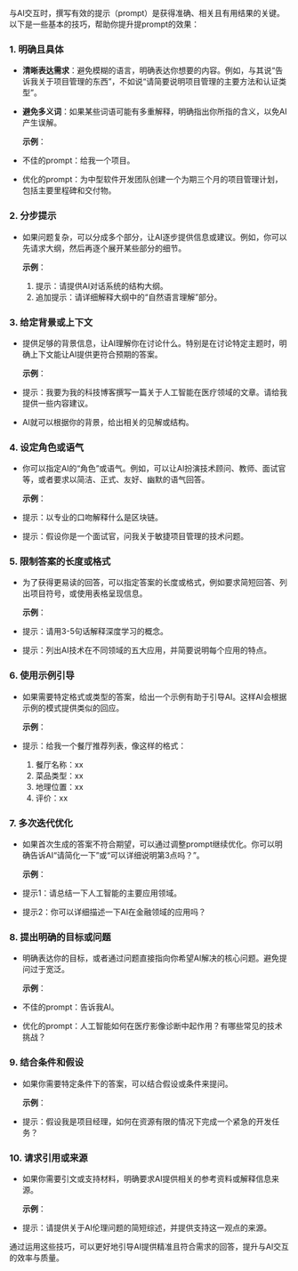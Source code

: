 与AI交互时，撰写有效的提示（prompt）是获得准确、相关且有用结果的关键。以下是一些基本的技巧，帮助你提升提prompt的效果：

### 1. **明确且具体**

- **清晰表达需求**：避免模糊的语言，明确表达你想要的内容。例如，与其说“告诉我关于项目管理的东西”，不如说“请简要说明项目管理的主要方法和认证类型”。
- **避免多义词**：如果某些词语可能有多重解释，明确指出你所指的含义，以免AI产生误解。

   **示例**：

- 不佳的prompt：给我一个项目。
- 优化的prompt：为中型软件开发团队创建一个为期三个月的项目管理计划，包括主要里程碑和交付物。

### 2. **分步提示**

- 如果问题复杂，可以分成多个部分，让AI逐步提供信息或建议。例如，你可以先请求大纲，然后再逐个展开某些部分的细节。

   **示例**：

   1. 提示：请提供AI对话系统的结构大纲。
   2. 追加提示：请详细解释大纲中的“自然语言理解”部分。

### 3. **给定背景或上下文**

- 提供足够的背景信息，让AI理解你在讨论什么。特别是在讨论特定主题时，明确上下文能让AI提供更符合预期的答案。

   **示例**：

- 提示：我要为我的科技博客撰写一篇关于人工智能在医疗领域的文章。请给我提供一些内容建议。
- AI就可以根据你的背景，给出相关的见解或结构。

### 4. **设定角色或语气**

- 你可以指定AI的“角色”或语气。例如，可以让AI扮演技术顾问、教师、面试官等，或者要求以简洁、正式、友好、幽默的语气回答。

   **示例**：

- 提示：以专业的口吻解释什么是区块链。
- 提示：假设你是一个面试官，问我关于敏捷项目管理的技术问题。

### 5. **限制答案的长度或格式**

- 为了获得更易读的回答，可以指定答案的长度或格式，例如要求简短回答、列出项目符号，或使用表格呈现信息。

   **示例**：

- 提示：请用3-5句话解释深度学习的概念。
- 提示：列出AI技术在不同领域的五大应用，并简要说明每个应用的特点。

### 6. **使用示例引导**

- 如果需要特定格式或类型的答案，给出一个示例有助于引导AI。这样AI会根据示例的模式提供类似的回应。

   **示例**：

- 提示：给我一个餐厅推荐列表，像这样的格式：
     1. 餐厅名称：xx
     2. 菜品类型：xx
     3. 地理位置：xx
     4. 评价：xx

### 7. **多次迭代优化**

- 如果首次生成的答案不符合期望，可以通过调整prompt继续优化。你可以明确告诉AI“请简化一下”或“可以详细说明第3点吗？”。

   **示例**：

- 提示1：请总结一下人工智能的主要应用领域。
- 提示2：你可以详细描述一下AI在金融领域的应用吗？

### 8. **提出明确的目标或问题**

- 明确表达你的目标，或者通过问题直接指向你希望AI解决的核心问题。避免提问过于宽泛。

   **示例**：

- 不佳的prompt：告诉我AI。
- 优化的prompt：人工智能如何在医疗影像诊断中起作用？有哪些常见的技术挑战？

### 9. **结合条件和假设**

- 如果你需要特定条件下的答案，可以结合假设或条件来提问。

   **示例**：

- 提示：假设我是项目经理，如何在资源有限的情况下完成一个紧急的开发任务？

### 10. **请求引用或来源**

- 如果你需要引文或支持材料，明确要求AI提供相关的参考资料或解释信息来源。

   **示例**：

- 提示：请提供关于AI伦理问题的简短综述，并提供支持这一观点的来源。

通过运用这些技巧，可以更好地引导AI提供精准且符合需求的回答，提升与AI交互的效率与质量。
